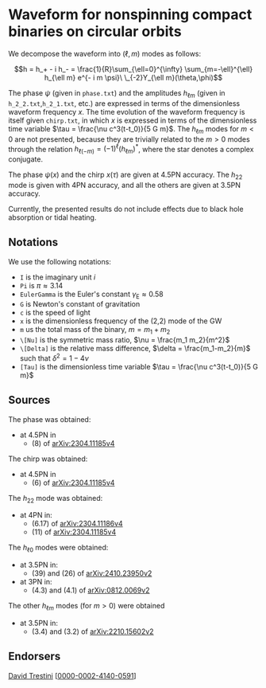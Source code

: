 # Waveform for nonspinning compact binaries on circular orbits

We decompose the waveform into $(\ell,m)$ modes as follows:

$$h = h_+ - i h_- = \frac{1}{R}\sum_{\ell=0}^{\infty} \sum_{m=-\ell}^{\ell} h_{\ell m} e^{- i m \psi}\ \_{-2}Y_{\ell m}(\theta,\phi)$$

The phase $\psi$ (given in ``phase.txt``) and the amplitudes $h_{\ell m}$ (given in ``h_2_2.txt``,``h_2_1.txt``, etc.) are expressed in terms of the dimensionless waveform frequency $x$. The time evolution of the waveform frequency is itself given ``chirp.txt``, in which $x$ is expressed in terms of the dimensionless time variable $\tau =  \frac{\nu c^3(t-t_0)}{5 G m}$. The $h_{\ell m}$ modes for $m<0$ are not presented, because they are trivially related to the $m>0$ modes through the relation $h_{\ell (-m)} = (-1)^\ell (h_{\ell m})^*$, where the star denotes a complex conjugate.

The phase $\psi(x)$ and the chirp $x(\tau)$ are given at 4.5PN accuracy. The $h_{22}$ mode is given with 4PN accuracy, and all the others are given at 3.5PN accuracy.

Currently, the presented results do not include effects due to black hole absorption or tidal heating.

## Notations

We use the following notations:
* ``I`` is the imaginary unit $i$
* ``Pi`` is $\pi \approx 3.14$
* ``EulerGamma`` is the Euler's constant $\gamma_\text{E} \approx 0.58$
* ``G`` is Newton's constant of gravitation
* ``c`` is the speed of light
* ``x`` is the dimensionless frequency of the (2,2) mode of the GW
* ``m`` us the total mass of the binary, $m = m_1+m_2$
* ``\[Nu]`` is the symmetric mass ratio, $\nu = \frac{m_1 m_2}{m^2}$
* ``\[Delta]`` is the relative mass difference, $\delta = \frac{m_1-m_2}{m}$ such that $\delta^2=1-4\nu$
* ``[Tau]`` is the dimensionless time variable $\tau = \frac{\nu c^3(t-t_0)}{5 G m}$

## Sources

The phase was obtained:
* at 4.5PN in
    * (8) of [arXiv:2304.11185v4](https://arxiv.org/abs/2304.11185v4)
    
The chirp was obtained:
* at 4.5PN in 
    * (6) of [arXiv:2304.11185v4](https://arxiv.org/abs/2304.11185v4)
    
The $h_{22}$ mode was obtained:
* at 4PN in:
    * (6.17) of [arXiv:2304.11186v4](https://arxiv.org/abs/2304.11186v4)
    * (11) of [arXiv:2304.11185v4](https://arxiv.org/abs/2304.11185v4)

The $h_{\ell 0}$ modes were obtained:
* at 3.5PN in:
    * (39) and (26) of [arXiv:2410.23950v2](https://arxiv.org/abs/2410.23950v2)
* at 3PN in:
    * (4.3) and (4.1) of [arXiv:0812.0069v2](https://arxiv.org/abs/0812.0069v2)

The other $h_{\ell m}$ modes (for $m>0$) were obtained
* at 3.5PN in:
    * (3.4) and (3.2) of [arXiv:2210.15602v2](https://arxiv.org/abs/2210.15602v2)
    


## Endorsers

[David Trestini](https://github.com/davidtrestini) [[0000-0002-4140-0591](https://orcid.org/0000-0002-4140-0591)]
